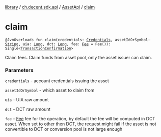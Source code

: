 [library](../../index.md) / [ch.decent.sdk.api](../index.md) / [AssetApi](index.md) / [claim](./claim.md)

# claim

`@JvmOverloads fun claim(credentials: `[`Credentials`](../../ch.decent.sdk.crypto/-credentials/index.md)`, assetIdOrSymbol: `[`String`](https://kotlinlang.org/api/latest/jvm/stdlib/kotlin/-string/index.html)`, uia: `[`Long`](https://kotlinlang.org/api/latest/jvm/stdlib/kotlin/-long/index.html)`, dct: `[`Long`](https://kotlinlang.org/api/latest/jvm/stdlib/kotlin/-long/index.html)`, fee: `[`Fee`](../../ch.decent.sdk.model/-fee/index.md)` = Fee()): Single<`[`TransactionConfirmation`](../../ch.decent.sdk.model/-transaction-confirmation/index.md)`>`

Claim fees. Claim funds from asset pool, only the asset issuer can claim.

### Parameters

`credentials` - account credentials issuing the asset

`assetIdOrSymbol` - which asset to claim from

`uia` - UIA raw amount

`dct` - DCT raw amount

`fee` - [Fee](../../ch.decent.sdk.model/-fee/index.md) fee for the operation, by default the fee will be computed in DCT asset.
When set to other then DCT, the request might fail if the asset is not convertible to DCT or conversion pool is not large enough